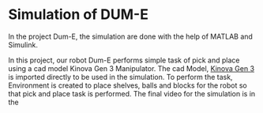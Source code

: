 <p align="justify">
  <h1>Simulation of DUM-E</h1>
</p>

In the project Dum-E, the simulation are done with the help of MATLAB and Simulink.

In this project, our robot Dum-E performs simple task of pick and place using a cad model Kinova Gen 3 Manipulator.
The cad Model, [Kinova Gen 3](https://www.kinovarobotics.com/en/products/gen3-robot) is imported directly to be used in the simulation. To perform the task, Environment
is created to place shelves, balls and blocks for the robot so that pick and place task is performed. The final
video for the simulation is in the 














